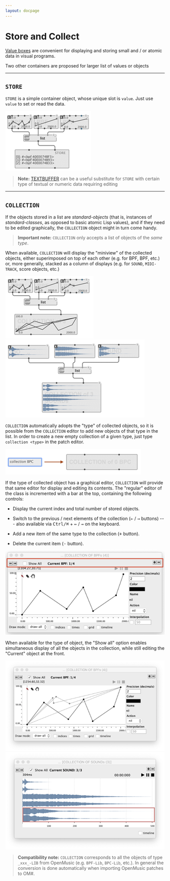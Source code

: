 ```yaml
---
layout: docpage
---
```


# Store and Collect

[Value boxes](value-box) are convenient for displaying and storing small and / or atomic data in visual programs.

Two other containers are proposed for larger list of values or objects

------
## `STORE`

`STORE` is a simple container object, whose unique slot is `value`. 
Just use `value` to set or read the data.

<img src="store-collect_img/store.png"> 

> **Note:** [TEXTBUFFER](textbuffer) can be a useful substitute for `STORE` with certain type of textual or numeric data requiring editing


------
## `COLLECTION`

If the objects stored in a list are _standard-objects_ (that is, instances of _standard-classes_, as opposed to basic atomic Lisp values), and if they need to be edited graphically, the `COLLECTION` object might in turn come handy.

> **Important note:** `COLLECTION` only accepts a list of objects of the _same type_.

When available, `COLLECTION` will display the "miniview" of the collected objects, either superimposed on top of each other (e.g. for BPF, BPF, etc.) or, more generally, stacked as a column of displays (e.g. for `SOUND`, `MIDI-TRACK`, score objects, etc.)

<img src="store-collect_img/collection-miniview-1.png"> <img src="store-collect_img/collection-miniview-2.png">


`COLLECTION` automatically adopts the "type" of collected objects, so it is possible from the `COLLECTION` editor to add new objects of that type in the list. In order to create a new empty collection of a given type, just type `collection <type>` in the patch editor.

<img src="store-collect_img/collection-type.png">

If the type of collected object has a graphical editor, `COLLECTION` will provide that same editor for display and editing its contents. The "regular" editor of the class is incremented with a bar at the top, containing the following controls:

- Display the current index and total number of stored objects.

- Switch to the previous / next elements of the collection (<kbd>&larr;</kbd> / <kbd>&rarr;</kbd> buttons) --- also available via <kbd>Ctrl/⌘</kbd> + <kbd>&larr;</kbd> / <kbd>&rarr;</kbd> on the keyboard.

- Add a new item of the same type to the collection (<kbd>+</kbd> button).

- Delete the current item (<kbd>-</kbd> button).

<img src="store-collect_img/collection-editor.png">

When available for the type of object, the "Show all" option enables simultaneous display of all the objects in the collection, while still editing the "Current" object at the front.     
   
<img src="store-collect_img/collection-editor-showall-bpf.png"> <img src="store-collect_img/collection-editor-showall-sound.png">

> **Compatibility note:** `COLLECTION` corresponds to all the objects of type `_xxx_-LIB` from OpenMusic (e.g. `BPF-Lib`, `BPC-Lib`, etc.). In general the conversion is done automatically when importing OpenMusic patches to OM#.




